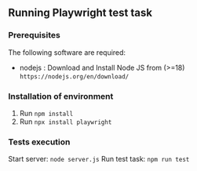 ## Running Playwright test task

### Prerequisites

The following software are required:

- nodejs : Download and Install Node JS from (>=18)
  `
  https://nodejs.org/en/download/
  `

### Installation of environment
1. Run `npm install`
2. Run `npx install playwright`

### Tests execution
Start server: `node server.js`
Run test task: `npm run test`
